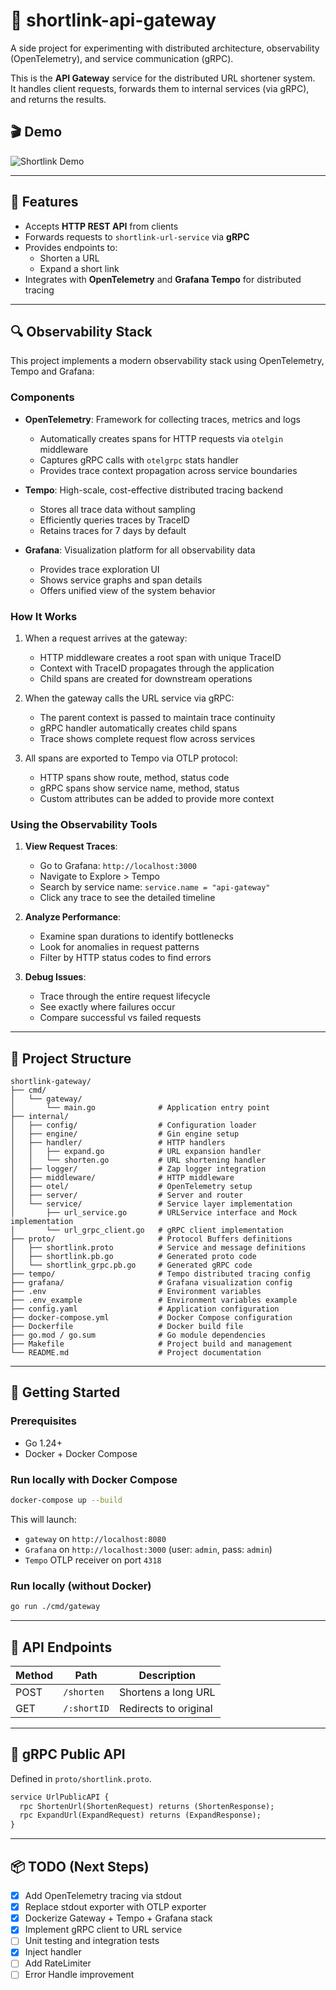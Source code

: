# 📎 shortlink-api-gateway

A side project for experimenting with distributed architecture, observability (OpenTelemetry), and service communication (gRPC).

This is the **API Gateway** service for the distributed URL shortener system.  
It handles client requests, forwards them to internal services (via gRPC), and returns the results.

## 🎬 Demo

![Shortlink Demo](demo/shortlink-demo.gif)

---

## 📌 Features

- Accepts **HTTP REST API** from clients
- Forwards requests to `shortlink-url-service` via **gRPC**
- Provides endpoints to:
  - Shorten a URL
  - Expand a short link
- Integrates with **OpenTelemetry** and **Grafana Tempo** for distributed tracing

---

## 🔍 Observability Stack

This project implements a modern observability stack using OpenTelemetry, Tempo and Grafana:

### Components

- **OpenTelemetry**: Framework for collecting traces, metrics and logs
  - Automatically creates spans for HTTP requests via `otelgin` middleware
  - Captures gRPC calls with `otelgrpc` stats handler
  - Provides trace context propagation across service boundaries

- **Tempo**: High-scale, cost-effective distributed tracing backend
  - Stores all trace data without sampling
  - Efficiently queries traces by TraceID
  - Retains traces for 7 days by default

- **Grafana**: Visualization platform for all observability data
  - Provides trace exploration UI
  - Shows service graphs and span details
  - Offers unified view of the system behavior

### How It Works

1. When a request arrives at the gateway:
   - HTTP middleware creates a root span with unique TraceID
   - Context with TraceID propagates through the application
   - Child spans are created for downstream operations

2. When the gateway calls the URL service via gRPC:
   - The parent context is passed to maintain trace continuity
   - gRPC handler automatically creates child spans
   - Trace shows complete request flow across services

3. All spans are exported to Tempo via OTLP protocol:
   - HTTP spans show route, method, status code
   - gRPC spans show service name, method, status
   - Custom attributes can be added to provide more context

### Using the Observability Tools

1. **View Request Traces**:
   - Go to Grafana: `http://localhost:3000`
   - Navigate to Explore > Tempo
   - Search by service name: `service.name = "api-gateway"`
   - Click any trace to see the detailed timeline

2. **Analyze Performance**:
   - Examine span durations to identify bottlenecks
   - Look for anomalies in request patterns
   - Filter by HTTP status codes to find errors

3. **Debug Issues**:
   - Trace through the entire request lifecycle
   - See exactly where failures occur
   - Compare successful vs failed requests

---

## 🧱 Project Structure

```
shortlink-gateway/
├── cmd/
│   └── gateway/
│       └── main.go              # Application entry point
├── internal/
│   ├── config/                  # Configuration loader
│   ├── engine/                  # Gin engine setup
│   ├── handler/                 # HTTP handlers
│   │   ├── expand.go            # URL expansion handler
│   │   └── shorten.go           # URL shortening handler
│   ├── logger/                  # Zap logger integration
│   ├── middleware/              # HTTP middleware
│   ├── otel/                    # OpenTelemetry setup
│   ├── server/                  # Server and router
│   └── service/                 # Service layer implementation
│       ├── url_service.go       # URLService interface and Mock implementation
│       └── url_grpc_client.go   # gRPC client implementation
├── proto/                       # Protocol Buffers definitions
│   ├── shortlink.proto          # Service and message definitions
│   ├── shortlink.pb.go          # Generated proto code
│   └── shortlink_grpc.pb.go     # Generated gRPC code
├── tempo/                       # Tempo distributed tracing config
├── grafana/                     # Grafana visualization config
├── .env                         # Environment variables
├── .env_example                 # Environment variables example
├── config.yaml                  # Application configuration
├── docker-compose.yml           # Docker Compose configuration
├── Dockerfile                   # Docker build file
├── go.mod / go.sum              # Go module dependencies
├── Makefile                     # Project build and management
└── README.md                    # Project documentation
```

---

## 🚀 Getting Started

### Prerequisites

- Go 1.24+
- Docker + Docker Compose

### Run locally with Docker Compose

```bash
docker-compose up --build
```

This will launch:
- `gateway` on `http://localhost:8080`
- `Grafana` on `http://localhost:3000` (user: `admin`, pass: `admin`)
- `Tempo` OTLP receiver on port `4318`

### Run locally (without Docker)

```bash
go run ./cmd/gateway
```

---

## 🧪 API Endpoints

| Method | Path         | Description           |
|--------|--------------|-----------------------|
| POST   | `/shorten`   | Shortens a long URL   |
| GET    | `/:shortID`  | Redirects to original |

---

## 🧬 gRPC Public API

Defined in `proto/shortlink.proto`.

```proto
service UrlPublicAPI {
  rpc ShortenUrl(ShortenRequest) returns (ShortenResponse);
  rpc ExpandUrl(ExpandRequest) returns (ExpandResponse);
}
```

---

## 📦 TODO (Next Steps)

- [x] Add OpenTelemetry tracing via stdout
- [x] Replace stdout exporter with OTLP exporter
- [x] Dockerize Gateway + Tempo + Grafana stack
- [x] Implement gRPC client to URL service
- [ ] Unit testing and integration tests
- [x] Inject handler
- [ ] Add RateLimiter
- [ ] Error Handle improvement